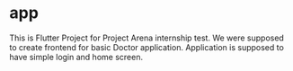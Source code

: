 # app

This is Flutter Project for Project Arena internship test. We were supposed to create frontend for basic Doctor application. Application is supposed to have simple login and home screen.
